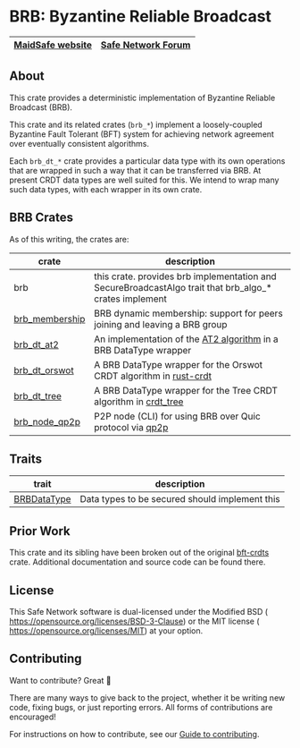# BRB: Byzantine Reliable Broadcast

[MaidSafe website](http://maidsafe.net) | [Safe Network Forum](https://safenetforum.org/)
:-------------------------------------: | :---------------------------------------------:

## About

This crate provides a deterministic implementation of Byzantine Reliable Broadcast (BRB).

This crate and its related crates (`brb_*`) implement a loosely-coupled Byzantine Fault Tolerant (BFT) system for achieving network agreement over eventually consistent algorithms.

Each `brb_dt_*` crate provides a particular data type with its own operations that are wrapped in such a way that it can be transferred via BRB.  At present CRDT data types are well suited for this.  We intend to wrap many such data types, with each wrapper in its own crate.

## BRB Crates

As of this writing, the crates are:

|crate|description|
|-----|-----------|
|brb   |this crate. provides brb implementation and SecureBroadcastAlgo trait that brb_algo_* crates implement|
|[brb_membership](https://github.com/maidsafe/brb_membership)|BRB dynamic membership: support for peers joining and leaving a BRB group|
|[brb_dt_at2](https://github.com/maidsafe/brb_dt_at2)|An implementation of the [AT2 algorithm](https://arxiv.org/pdf/1812.10844.pdf) in a BRB DataType wrapper|
|[brb_dt_orswot](https://github.com/maidsafe/brb_dt_orswot)|A BRB DataType wrapper for the Orswot CRDT algorithm in [rust-crdt](https://github.com/rust-crdt/rust-crdt/)|
|[brb_dt_tree](https://github.com/maidsafe/brb_dt_tree)|A BRB DataType wrapper for the Tree CRDT algorithm in [crdt_tree](https://github.com/maidsafe/crdt_tree/)|
|[brb_node_qp2p](https://github.com/maidsafe/brb_node_qp2p)|P2P node (CLI) for using BRB over Quic protocol via [qp2p](https://github.com/maidsafe/qp2p)|


## Traits

trait | description
----- | -----------
|[BRBDataType](src/brb_data_type.rs)| Data types to be secured should implement this|

## Prior Work

This crate and its sibling have been broken out of the original [bft-crdts](https://github.com/davidrusu/bft-crdts/) crate.  Additional documentation and source code can be found there.


## License

This Safe Network software is dual-licensed under the Modified BSD (<LICENSE-BSD> <https://opensource.org/licenses/BSD-3-Clause>) or the MIT license (<LICENSE-MIT> <https://opensource.org/licenses/MIT>) at your option.

## Contributing

Want to contribute? Great :tada:

There are many ways to give back to the project, whether it be writing new code, fixing bugs, or just reporting errors. All forms of contributions are encouraged!

For instructions on how to contribute, see our [Guide to contributing](https://github.com/maidsafe/QA/blob/master/CONTRIBUTING.md).

